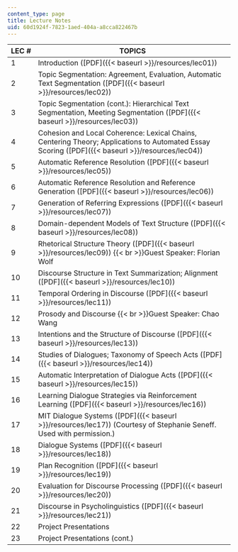 ```yaml
---
content_type: page
title: Lecture Notes
uid: 60d1924f-7823-1aed-404a-a8cca822467b
---
```


| LEC # | TOPICS |
| --- | --- |
| 1 | Introduction ([PDF]({{< baseurl >}}/resources/lec01)) |
| 2 | Topic Segmentation: Agreement, Evaluation, Automatic Text Segmentation ([PDF]({{< baseurl >}}/resources/lec02)) |
| 3 | Topic Segmentation (cont.): Hierarchical Text Segmentation, Meeting Segmentation ([PDF]({{< baseurl >}}/resources/lec03)) |
| 4 | Cohesion and Local Coherence: Lexical Chains, Centering Theory; Applications to Automated Essay Scoring ([PDF]({{< baseurl >}}/resources/lec04)) |
| 5 | Automatic Reference Resolution ([PDF]({{< baseurl >}}/resources/lec05)) |
| 6 | Automatic Reference Resolution and Reference Generation ([PDF]({{< baseurl >}}/resources/lec06)) |
| 7 | Generation of Referring Expressions ([PDF]({{< baseurl >}}/resources/lec07)) |
| 8 | Domain-dependent Models of Text Structure ([PDF]({{< baseurl >}}/resources/lec08)) |
| 9 | Rhetorical Structure Theory ([PDF]({{< baseurl >}}/resources/lec09))  {{< br >}}Guest Speaker: Florian Wolf |
| 10 | Discourse Structure in Text Summarization; Alignment ([PDF]({{< baseurl >}}/resources/lec10)) |
| 11 | Temporal Ordering in Discourse ([PDF]({{< baseurl >}}/resources/lec11)) |
| 12 | Prosody and Discourse  {{< br >}}Guest Speaker: Chao Wang |
| 13 | Intentions and the Structure of Discourse ([PDF]({{< baseurl >}}/resources/lec13)) |
| 14 | Studies of Dialogues; Taxonomy of Speech Acts ([PDF]({{< baseurl >}}/resources/lec14)) |
| 15 | Automatic Interpretation of Dialogue Acts ([PDF]({{< baseurl >}}/resources/lec15)) |
| 16 | Learning Dialogue Strategies via Reinforcement Learning ([PDF]({{< baseurl >}}/resources/lec16)) |
| 17 | MIT Dialogue Systems ([PDF]({{< baseurl >}}/resources/lec17)) (Courtesy of Stephanie Seneff. Used with permission.) |
| 18 | Dialogue Systems ([PDF]({{< baseurl >}}/resources/lec18)) |
| 19 | Plan Recognition ([PDF]({{< baseurl >}}/resources/lec19)) |
| 20 | Evaluation for Discourse Processing ([PDF]({{< baseurl >}}/resources/lec20)) |
| 21 | Discourse in Psycholinguistics ([PDF]({{< baseurl >}}/resources/lec21)) |
| 22 | Project Presentations |
| 23 | Project Presentations (cont.)